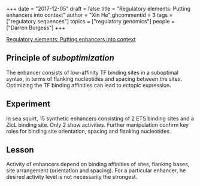 +++
date = "2017-12-05"
draft = false
title = "Regulatory elements: Putting enhancers into context"
author = "Xin He"
ghcommentid = 3
tags = ["regulatory sequences"]
topics = ["regulatory genomics"]
people = ["Darren Burgess"]
+++

[Regulatory elements: Putting enhancers into context](https://www.nature.com/articles/nrg.2016.74)

## Principle of *suboptimization*

The enhancer consists of low-affinity TF binding sites in a suboptimal syntax, in terms of flanking nucleotides and 
spacing between the sites. Optimizing the TF binding affinities can lead to ectopic expression. 

## Experiment

In sea squirt, 15 synthetic enhancers consisting of 2 ETS binding sites and a ZicL binding site. 
Only 2 show activities. Further manipulation confirm key roles for binding site orientation, spacing and flanking nucleotides.

## Lesson

Activity of enhancers depend on binding affinities of sites, flanking bases, 
site arrangement (orientation and spacing). For a particular enhancer, he desired activity level is not necessarily the strongest.
